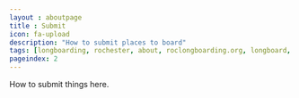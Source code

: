 ```yaml
---
layout : aboutpage
title : Submit
icon: fa-upload
description: "How to submit places to board"
tags: [longboarding, rochester, about, roclongboarding.org, longboard, ny, new york, submit, github]
pageindex: 2
---
```


How to submit things here.
